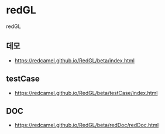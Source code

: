 # redGL
redGL

## 데모
- https://redcamel.github.io/RedGL/beta/index.html

## testCase
- https://redcamel.github.io/RedGL/beta/testCase/index.html

## DOC
- https://redcamel.github.io/RedGL/beta/redDoc/redDoc.html
